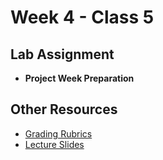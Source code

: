 # Week 4 - Class 5

## Lab Assignment
* **Project Week Preparation**

## Other Resources
* [Grading Rubrics](../../resources/)
* [Lecture Slides]()
